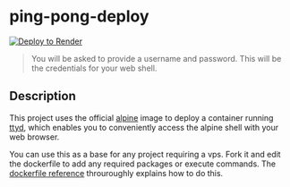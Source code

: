 # ping-pong-deploy

[![Deploy to Render](https://render.com/images/deploy-to-render-button.svg)](https://render.com/deploy?repo=https://github.com/xyse/ping-pong-deploy)

> You will be asked to provide a username and password. This will be the credentials for your web shell.

## Description
This project uses the official [alpine](https://hub.docker.com/_/alpine) image to deploy a container running [ttyd](https://github.com/tsl0922/ttyd), which enables you to conveniently access the alpine shell with your web browser.

You can use this as a base for any project requiring a vps. Fork it and edit the dockerfile to add any required packages or execute commands. The [dockerfile reference](https://docs.docker.com/reference/dockerfile/) throuroughly explains how to do this.